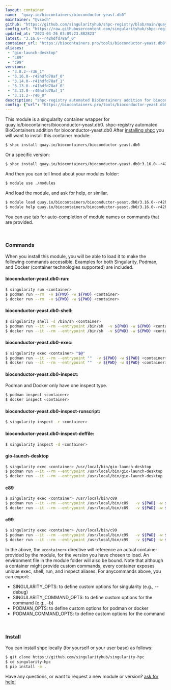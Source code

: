 ```yaml
---
layout: container
name:  "quay.io/biocontainers/bioconductor-yeast.db0"
maintainer: "@vsoch"
github: "https://github.com/singularityhub/shpc-registry/blob/main/quay.io/biocontainers/bioconductor-yeast.db0/container.yaml"
config_url: "https://raw.githubusercontent.com/singularityhub/shpc-registry/main/quay.io/biocontainers/bioconductor-yeast.db0/container.yaml"
updated_at: "2023-03-26 03:09:23.882823"
latest: "3.16.0--r42hdfd78af_0"
container_url: "https://biocontainers.pro/tools/bioconductor-yeast.db0"
aliases:
 - "gio-launch-desktop"
 - "c89"
 - "c99"
versions:
 - "3.8.2--r36_1"
 - "3.16.0--r42hdfd78af_0"
 - "3.14.0--r41hdfd78af_1"
 - "3.13.0--r41hdfd78af_0"
 - "3.12.0--r40hdfd78af_1"
 - "3.11.2--r40_0"
description: "shpc-registry automated BioContainers addition for bioconductor-yeast.db0"
config: {"url": "https://biocontainers.pro/tools/bioconductor-yeast.db0", "maintainer": "@vsoch", "description": "shpc-registry automated BioContainers addition for bioconductor-yeast.db0", "latest": {"3.16.0--r42hdfd78af_0": "sha256:cd148f84bab4e2035d62c1becb4f1a7df9423286494d277e36f3332b16debad1"}, "tags": {"3.8.2--r36_1": "sha256:dd837ed9f241295188f905280f2d22d1d653fe20945fb994bdf0414d6e8f624a", "3.16.0--r42hdfd78af_0": "sha256:cd148f84bab4e2035d62c1becb4f1a7df9423286494d277e36f3332b16debad1", "3.14.0--r41hdfd78af_1": "sha256:c6c03c528272d2d701b2dad2884e27fad6ff67e1d1887fa8c9c9b4fae2f72b4b", "3.13.0--r41hdfd78af_0": "sha256:cc64a87d6b81d5c672ad0a8b3732e793191cfe7519aa9fc128dc6fe6445f0832", "3.12.0--r40hdfd78af_1": "sha256:04c62750c4ec2972d40df1eed57600f9d3a1c8f27b1c2ef54a4b48e6d174b7dd", "3.11.2--r40_0": "sha256:cb4eeb62fa2be4439127a51f4988a29dea66e4706c45ac3f9afd7341374cecb9"}, "docker": "quay.io/biocontainers/bioconductor-yeast.db0", "aliases": {"gio-launch-desktop": "/usr/local/bin/gio-launch-desktop", "c89": "/usr/local/bin/c89", "c99": "/usr/local/bin/c99"}}
---
```


This module is a singularity container wrapper for quay.io/biocontainers/bioconductor-yeast.db0.
shpc-registry automated BioContainers addition for bioconductor-yeast.db0
After [installing shpc](#install) you will want to install this container module:


```bash
$ shpc install quay.io/biocontainers/bioconductor-yeast.db0
```

Or a specific version:

```bash
$ shpc install quay.io/biocontainers/bioconductor-yeast.db0:3.16.0--r42hdfd78af_0
```

And then you can tell lmod about your modules folder:

```bash
$ module use ./modules
```

And load the module, and ask for help, or similar.

```bash
$ module load quay.io/biocontainers/bioconductor-yeast.db0/3.16.0--r42hdfd78af_0
$ module help quay.io/biocontainers/bioconductor-yeast.db0/3.16.0--r42hdfd78af_0
```

You can use tab for auto-completion of module names or commands that are provided.

<br>

### Commands

When you install this module, you will be able to load it to make the following commands accessible.
Examples for both Singularity, Podman, and Docker (container technologies supported) are included.

#### bioconductor-yeast.db0-run:

```bash
$ singularity run <container>
$ podman run --rm  -v ${PWD} -w ${PWD} <container>
$ docker run --rm  -v ${PWD} -w ${PWD} <container>
```

#### bioconductor-yeast.db0-shell:

```bash
$ singularity shell -s /bin/sh <container>
$ podman run --it --rm --entrypoint /bin/sh  -v ${PWD} -w ${PWD} <container>
$ docker run --it --rm --entrypoint /bin/sh  -v ${PWD} -w ${PWD} <container>
```

#### bioconductor-yeast.db0-exec:

```bash
$ singularity exec <container> "$@"
$ podman run --it --rm --entrypoint ""  -v ${PWD} -w ${PWD} <container> "$@"
$ docker run --it --rm --entrypoint ""  -v ${PWD} -w ${PWD} <container> "$@"
```

#### bioconductor-yeast.db0-inspect:

Podman and Docker only have one inspect type.

```bash
$ podman inspect <container>
$ docker inspect <container>
```

#### bioconductor-yeast.db0-inspect-runscript:

```bash
$ singularity inspect -r <container>
```

#### bioconductor-yeast.db0-inspect-deffile:

```bash
$ singularity inspect -d <container>
```


#### gio-launch-desktop

```bash
$ singularity exec <container> /usr/local/bin/gio-launch-desktop
$ podman run --it --rm --entrypoint /usr/local/bin/gio-launch-desktop   -v ${PWD} -w ${PWD} <container> -c " $@"
$ docker run --it --rm --entrypoint /usr/local/bin/gio-launch-desktop   -v ${PWD} -w ${PWD} <container> -c " $@"
```


#### c89

```bash
$ singularity exec <container> /usr/local/bin/c89
$ podman run --it --rm --entrypoint /usr/local/bin/c89   -v ${PWD} -w ${PWD} <container> -c " $@"
$ docker run --it --rm --entrypoint /usr/local/bin/c89   -v ${PWD} -w ${PWD} <container> -c " $@"
```


#### c99

```bash
$ singularity exec <container> /usr/local/bin/c99
$ podman run --it --rm --entrypoint /usr/local/bin/c99   -v ${PWD} -w ${PWD} <container> -c " $@"
$ docker run --it --rm --entrypoint /usr/local/bin/c99   -v ${PWD} -w ${PWD} <container> -c " $@"
```



In the above, the `<container>` directive will reference an actual container provided
by the module, for the version you have chosen to load. An environment file in the
module folder will also be bound. Note that although a container
might provide custom commands, every container exposes unique exec, shell, run, and
inspect aliases. For anycommands above, you can export:

 - SINGULARITY_OPTS: to define custom options for singularity (e.g., --debug)
 - SINGULARITY_COMMAND_OPTS: to define custom options for the command (e.g., -b)
 - PODMAN_OPTS: to define custom options for podman or docker
 - PODMAN_COMMAND_OPTS: to define custom options for the command

<br>

### Install

You can install shpc locally (for yourself or your user base) as follows:

```bash
$ git clone https://github.com/singularityhub/singularity-hpc
$ cd singularity-hpc
$ pip install -e .
```

Have any questions, or want to request a new module or version? [ask for help!](https://github.com/singularityhub/singularity-hpc/issues)